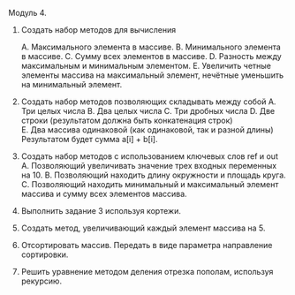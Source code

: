 Модуль 4. 
1. Создать набор методов для вычисления 

	A. Максимального элемента в массиве. 
	B. Минимального элемента в массиве. 
	C. Сумму всех элементов в массиве.
	D. Разность между максимальным и минимальным элементом. 
	E. Увеличить четные элементы массива на максимальный элемент, нечётные уменьшить на минимальный элемент. 

2. Создать набор методов позволяющих складывать между собой
	A. Три целых числа 
	B. Два целых числа
	C. Три дробных числа
	D.  Две строки (результатом должна быть конкатенация строк)  
	E. Два массива одинаковой (как одинаковой, так и разной длины) Результатом будет сумма a[i] + b[i].

3. Создать набор методов с использованием ключевых слов ref и out 
	A. Позволяющий увеличивать значение трех входных переменных на 10.
	B. Позволяющий находить длину окружности и площадь круга.
	C. Позволяющий находить минимальный и максимальный элемент массива и сумму всех элементов массива.
4. Выполнить задание 3 используя кортежи. 

5. Создать метод, увеличивающий каждый элемент массива на 5.

6. Отсортировать массив.  Передать в виде параметра направление сортировки.

7. Решить уравнение методом деления отрезка пополам, используя рекурсию.


